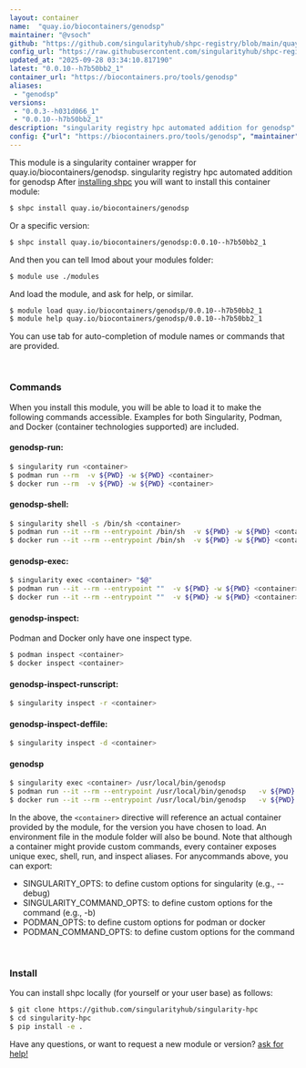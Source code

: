 ```yaml
---
layout: container
name:  "quay.io/biocontainers/genodsp"
maintainer: "@vsoch"
github: "https://github.com/singularityhub/shpc-registry/blob/main/quay.io/biocontainers/genodsp/container.yaml"
config_url: "https://raw.githubusercontent.com/singularityhub/shpc-registry/main/quay.io/biocontainers/genodsp/container.yaml"
updated_at: "2025-09-28 03:34:10.817190"
latest: "0.0.10--h7b50bb2_1"
container_url: "https://biocontainers.pro/tools/genodsp"
aliases:
 - "genodsp"
versions:
 - "0.0.3--h031d066_1"
 - "0.0.10--h7b50bb2_1"
description: "singularity registry hpc automated addition for genodsp"
config: {"url": "https://biocontainers.pro/tools/genodsp", "maintainer": "@vsoch", "description": "singularity registry hpc automated addition for genodsp", "latest": {"0.0.10--h7b50bb2_1": "sha256:e33cb58050c4f65b787fe25cc63caef656c72dd8d55acecd1dd07829f4a83030"}, "tags": {"0.0.3--h031d066_1": "sha256:133d777ef2b6661d46bc3deab0dd47aadb298d31bfec2160b08e93c9e522da61", "0.0.10--h7b50bb2_1": "sha256:e33cb58050c4f65b787fe25cc63caef656c72dd8d55acecd1dd07829f4a83030"}, "docker": "quay.io/biocontainers/genodsp", "aliases": {"genodsp": "/usr/local/bin/genodsp"}}
---
```


This module is a singularity container wrapper for quay.io/biocontainers/genodsp.
singularity registry hpc automated addition for genodsp
After [installing shpc](#install) you will want to install this container module:


```bash
$ shpc install quay.io/biocontainers/genodsp
```

Or a specific version:

```bash
$ shpc install quay.io/biocontainers/genodsp:0.0.10--h7b50bb2_1
```

And then you can tell lmod about your modules folder:

```bash
$ module use ./modules
```

And load the module, and ask for help, or similar.

```bash
$ module load quay.io/biocontainers/genodsp/0.0.10--h7b50bb2_1
$ module help quay.io/biocontainers/genodsp/0.0.10--h7b50bb2_1
```

You can use tab for auto-completion of module names or commands that are provided.

<br>

### Commands

When you install this module, you will be able to load it to make the following commands accessible.
Examples for both Singularity, Podman, and Docker (container technologies supported) are included.

#### genodsp-run:

```bash
$ singularity run <container>
$ podman run --rm  -v ${PWD} -w ${PWD} <container>
$ docker run --rm  -v ${PWD} -w ${PWD} <container>
```

#### genodsp-shell:

```bash
$ singularity shell -s /bin/sh <container>
$ podman run --it --rm --entrypoint /bin/sh  -v ${PWD} -w ${PWD} <container>
$ docker run --it --rm --entrypoint /bin/sh  -v ${PWD} -w ${PWD} <container>
```

#### genodsp-exec:

```bash
$ singularity exec <container> "$@"
$ podman run --it --rm --entrypoint ""  -v ${PWD} -w ${PWD} <container> "$@"
$ docker run --it --rm --entrypoint ""  -v ${PWD} -w ${PWD} <container> "$@"
```

#### genodsp-inspect:

Podman and Docker only have one inspect type.

```bash
$ podman inspect <container>
$ docker inspect <container>
```

#### genodsp-inspect-runscript:

```bash
$ singularity inspect -r <container>
```

#### genodsp-inspect-deffile:

```bash
$ singularity inspect -d <container>
```


#### genodsp

```bash
$ singularity exec <container> /usr/local/bin/genodsp
$ podman run --it --rm --entrypoint /usr/local/bin/genodsp   -v ${PWD} -w ${PWD} <container> -c " $@"
$ docker run --it --rm --entrypoint /usr/local/bin/genodsp   -v ${PWD} -w ${PWD} <container> -c " $@"
```



In the above, the `<container>` directive will reference an actual container provided
by the module, for the version you have chosen to load. An environment file in the
module folder will also be bound. Note that although a container
might provide custom commands, every container exposes unique exec, shell, run, and
inspect aliases. For anycommands above, you can export:

 - SINGULARITY_OPTS: to define custom options for singularity (e.g., --debug)
 - SINGULARITY_COMMAND_OPTS: to define custom options for the command (e.g., -b)
 - PODMAN_OPTS: to define custom options for podman or docker
 - PODMAN_COMMAND_OPTS: to define custom options for the command

<br>

### Install

You can install shpc locally (for yourself or your user base) as follows:

```bash
$ git clone https://github.com/singularityhub/singularity-hpc
$ cd singularity-hpc
$ pip install -e .
```

Have any questions, or want to request a new module or version? [ask for help!](https://github.com/singularityhub/singularity-hpc/issues)
